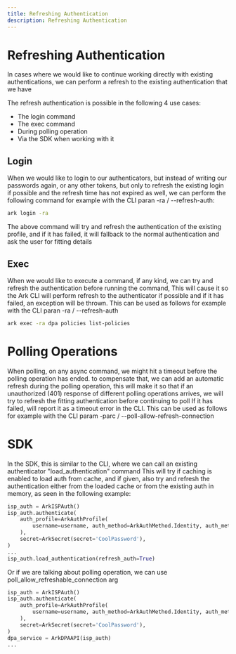```yaml
---
title: Refreshing Authentication
description: Refreshing Authentication
---
```


# Refreshing Authentication
In cases where we would like to continue working directly with existing authentications, we can perform a refresh to the existing authentication that we have

The refresh authentication is possible in the following 4 use cases:
- The login command
- The exec command
- During polling operation
- Via the SDK when working with it

## Login
When we would like to login to our authenticators, but instead of writing our passwords again, or any other tokens, but only to refresh the existing login if possible and the refresh time has not expired as well, we can perform the following command for example with the CLI paran -ra / --refresh-auth:

```bash
ark login -ra
```

The above command will try and refresh the authentication of the existing profile, and if it has failed, it will fallback to the normal authentication and ask the user for fitting details

## Exec
When we would like to execute a command, if any kind, we can try and refresh the authentication before running the command, This will cause it so the Ark CLI will perform refresh to the authenticator if possible and if it has failed, an exception will be thrown. This can be used as follows for example with the CLI paran -ra / --refresh-auth

```bash
ark exec -ra dpa policies list-policies
```

# Polling Operations
When polling, on any async command, we might hit a timeout before the polling operation has ended. to compensate that, we can add an automatic refresh during the polling operation, this will make it so that if an unauthorized (401) response of different polling operations arrives, we will try to refresh the fitting authentication before continuing to poll
If it has failed, will report it as a timeout error in the CLI. This can be used as follows for example with the CLI param -parc / --poll-allow-refresh-connection

# SDK
In the SDK, this is similar to the CLI, where we can call an existing authenticator "load_authentication" command
This will try if caching is enabled to load auth from cache, and if given, also try and refresh the authentication either from the loaded cache or from the existing auth in memory, as seen in the following example:

```python
isp_auth = ArkISPAuth()
isp_auth.authenticate(
    auth_profile=ArkAuthProfile(
        username=username, auth_method=ArkAuthMethod.Identity, auth_method_settings=IdentityArkAuthMethodSettings()
    ),
    secret=ArkSecret(secret='CoolPassword'),
)
...
isp_auth.load_authentication(refresh_auth=True)
```

Or if we are talking about polling operation, we can use poll_allow_refreshable_connection arg

```python
isp_auth = ArkISPAuth()
isp_auth.authenticate(
    auth_profile=ArkAuthProfile(
        username=username, auth_method=ArkAuthMethod.Identity, auth_method_settings=IdentityArkAuthMethodSettings()
    ),
    secret=ArkSecret(secret='CoolPassword'),
)
dpa_service = ArkDPAAPI(isp_auth)
...
```
